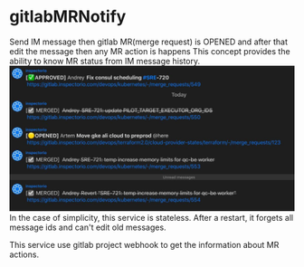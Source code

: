 # gitlabMRNotify
Send IM message then gitlab MR(merge request) is OPENED and after that edit the message then any MR action is happens
This concept provides the ability to know MR status from IM message history.
![MRbotNotify](mrbot.jpg)
In the case of simplicity, this service is stateless. After a restart, it forgets all message ids and can't edit old messages. 

This service use gitlab project webhook to get the information about MR actions. 
